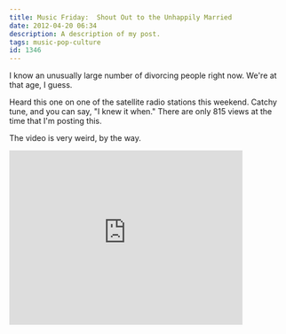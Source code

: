 ```yaml
---
title: Music Friday:  Shout Out to the Unhappily Married
date: 2012-04-20 06:34
description: A description of my post.
tags: music-pop-culture
id: 1346
---
```

I know an unusually large number of divorcing people right now.  We're at that age, I guess.  

Heard this one on one of the satellite radio stations this weekend.  Catchy tune, and you can say, "I knew it when."  There are only 815 views at the time that I'm posting this.

The video is very weird, by the way.
<span class="spanEndPreview">&nbsp;</span>
<iframe width="420" height="315" src="http://www.youtube.com/embed/c-IuAL0Chao" frameborder="0" allowfullscreen></iframe>
